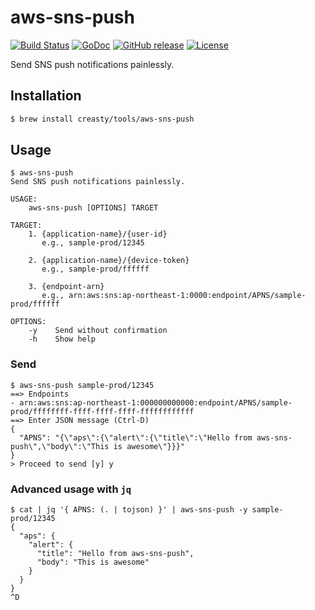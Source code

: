 aws-sns-push
============

[![Build Status](https://travis-ci.org/creasty/aws-sns-push.svg?branch=master)](https://travis-ci.org/creasty/aws-sns-push)
[![GoDoc](https://godoc.org/github.com/creasty/aws-sns-push?status.svg)](https://godoc.org/github.com/creasty/aws-sns-push)
[![GitHub release](https://img.shields.io/github/release/creasty/aws-sns-push.svg)](https://github.com/creasty/aws-sns-push/releases)
[![License](https://img.shields.io/github/license/creasty/aws-sns-push.svg)](./LICENSE)

Send SNS push notifications painlessly.


Installation
------------

```sh
$ brew install creasty/tools/aws-sns-push
```


Usage
-----

```sh-session
$ aws-sns-push
Send SNS push notifications painlessly.

USAGE:
    aws-sns-push [OPTIONS] TARGET

TARGET:
    1. {application-name}/{user-id}
       e.g., sample-prod/12345

    2. {application-name}/{device-token}
       e.g., sample-prod/ffffff

    3. {endpoint-arn}
       e.g., arn:aws:sns:ap-northeast-1:0000:endpoint/APNS/sample-prod/ffffff

OPTIONS:
    -y    Send without confirmation
    -h    Show help
```

### Send

```sh-session
$ aws-sns-push sample-prod/12345
==> Endpoints
- arn:aws:sns:ap-northeast-1:000000000000:endpoint/APNS/sample-prod/ffffffff-ffff-ffff-ffff-ffffffffffff
==> Enter JSON message (Ctrl-D)
{
  "APNS": "{\"aps\":{\"alert\":{\"title\":\"Hello from aws-sns-push\",\"body\":\"This is awesome\"}}}"
}
> Proceed to send [y] y
```

### Advanced usage with `jq`

```sh-session
$ cat | jq '{ APNS: (. | tojson) }' | aws-sns-push -y sample-prod/12345
{
  "aps": {
    "alert": {
      "title": "Hello from aws-sns-push",
      "body": "This is awesome"
    }
  }
}
^D
```
